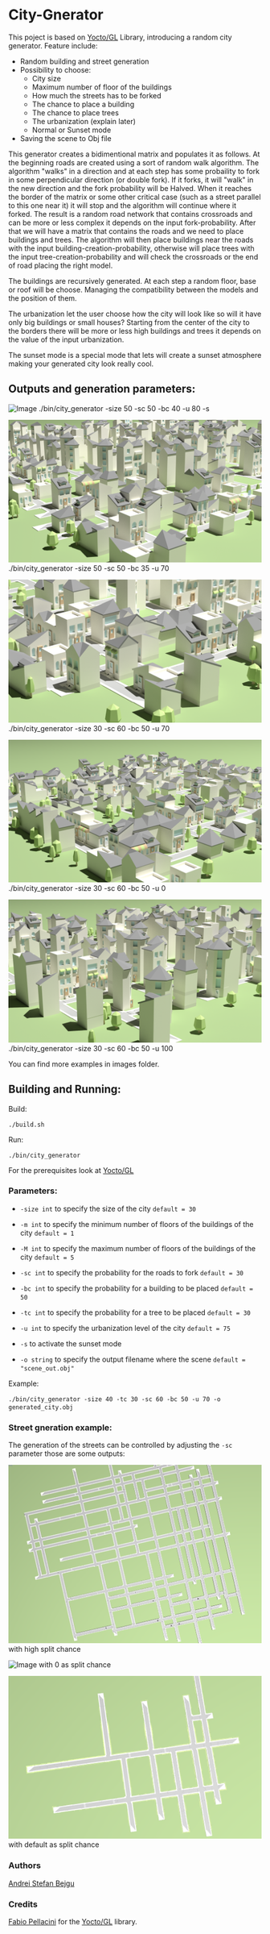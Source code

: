 # City-Gnerator
This poject is based on [Yocto/GL](https://github.com/xelatihy/yocto-gl) Library, introducing a random city generator. Feature include:

- Random building and street generation
- Possibility to choose:
    - City size
    - Maximum number of floor of the buildings
    - How much the streets has to be forked
    - The chance to place a building
    - The chance to place trees
    - The urbanization (explain later)
    - Normal or Sunset mode
- Saving the scene to Obj file

This generator creates a bidimentional matrix and populates it as follows. 
At the beginning roads are created using a sort of random walk algorithm. The algorithm "walks" in a direction and at each step has some probaility to fork in some perpendicular direction (or double fork). If it forks, it will "walk" in the new direction and the fork probability will be Halved. When it reaches the border of the matrix or some other critical case (such as a street parallel to this one near it) it will stop and the algorithm will continue where it forked. 
The result is a random road network that contains crossroads and can be more or less complex it depends on the input fork-probability. 
After that we will have a matrix that contains the roads and we need to place buildings and trees. The algorithm will then place buildings near the roads with the input building-creation-probability, otherwise will place trees with the input tree-creation-probability and will check the crossroads or the end of road placing the right model.

The buildings are recursively generated.  At each step a random floor, base or roof will be choose. Managing the compatibility between the models and the position of them.

The urbanization let the user choose how the city will look like so will it have only big buildings or small houses? Starting from the center of the city to the borders there will be more or less high buildings and trees it depends on the value of the input urbanization.

The sunset mode is a special mode that lets will create a sunset atmosphere making your generated city look really cool.

## Outputs and generation parameters:
![Image](images/example_2048px_size_50-sc_50-bc_40-u_80-sunset-mode.png)
    ./bin/city_generator -size 50 -sc 50 -bc 40 -u 80 -s
    
![Image](images/example_1024px_size_50-sc_50-bc_35-u_70.png)
    ./bin/city_generator -size 50 -sc 50 -bc 35 -u 70 

![Image](images/example_1024px_size_30-sc_60-bc_50-u_70.png)
    ./bin/city_generator -size 30 -sc 60 -bc 50 -u 70 
    
![Image](images/example_1024px_size_30-sc_60-bc_50-u_0.png)
    ./bin/city_generator -size 30 -sc 60 -bc 50 -u 0 

![Image](images/example_1024px_size_30-sc_60-bc_50-u_100.png)
    ./bin/city_generator -size 30 -sc 60 -bc 50 -u 100 
    
You can find more examples in images folder.

## Building and Running:

Build:

    ./build.sh

Run:

    ./bin/city_generator
For the prerequisites look at [Yocto/GL](https://github.com/xelatihy/yocto-gl#compilation)
 
### Parameters:

- `-size int` to specify the size of the city `default = 30`

- `-m int` to specify the minimum number of floors of the buildings of the city `default = 1`

- `-M int` to specify the maximum number of floors of the buildings of the city `default = 5`

- `-sc int` to specify the probability for the roads to fork `default = 30`

- `-bc int` to specify the probability for a building to be placed `default = 50`

- `-tc int` to specify the probability for a tree to be placed `default = 30`

- `-u int` to specify the urbanization level of the city `default = 75`

- `-s` to activate the sunset mode

- `-o string` to specify the output filename where the scene  `default = "scene_out.obj"`

Example:

    ./bin/city_generator -size 40 -tc 30 -sc 60 -bc 50 -u 70 -o generated_city.obj

### Street gneration example:

The generation of the streets can be controlled by adjusting the `-sc` parameter those are some outputs:

![Image](images/possible_street_generation.png)
    with high split chance
    
![Image](images/possible_street_generation_1.png)
    with 0 as split chance
    
![Image](images/possible_street_generation_2.png)
    with default as split chance
    
### Authors

[Andrei Stefan Bejgu](https://github.com/andreim14)
    
### Credits
[Fabio Pellacini](https://github.com/xelatihy) for the [Yocto/GL](https://github.com/xelatihy/yocto-gl) library.
